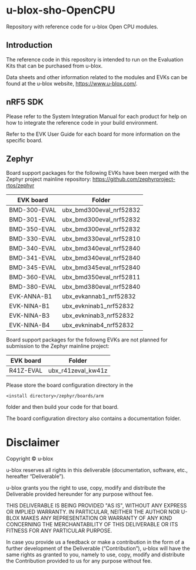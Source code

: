 # u-blox-sho-OpenCPU
Repository with reference code for u-blox Open CPU modules.

## Introduction
The reference code in this repository is intended to run on the Evaluation Kits
that can be purchased from u-blox.

Data sheets and other information related to the modules and EVKs can be found
at the u-blox website, https://www.u-blox.com/.

## nRF5 SDK
Please refer to the System Integration Manual for each product for help on how
to integrate the reference code in your build environment.

Refer to the EVK User Guide for each board for more information on the specific
board.

## Zephyr
Board support packages for the following EVKs have been merged with the Zephyr
project mainline repository: https://github.com/zephyrproject-rtos/zephyr

| EVK board    | Folder                  |
|--------------|-------------------------|
| BMD-300-EVAL | ubx_bmd300eval_nrf52832 |
| BMD-301-EVAL | ubx_bmd300eval_nrf52832 |
| BMD-350-EVAL | ubx_bmd300eval_nrf52832 |
| BMD-330-EVAL | ubx_bmd330eval_nrf52810 |
| BMD-340-EVAL | ubx_bmd340eval_nrf52840 |
| BMD-341-EVAL | ubx_bmd340eval_nrf52840 |
| BMD-345-EVAL | ubx_bmd345eval_nrf52840 |
| BMD-360-EVAL | ubx_bmd350eval_nrf52811 |
| BMD-380-EVAL | ubx_bmd380eval_nrf52840 |
| EVK-ANNA-B1  | ubx_evkannab1_nrf52832  |
| EVK-NINA-B1  | ubx_evkninab1_nrf52832  |
| EVK-NINA-B3  | ubx_evkninab3_nrf52832  |
| EVK-NINA-B4  | ubx_evkninab4_nrf52832  |

Board support packages for the followng EVKs are not planned for submission to
the Zephyr mainline project:

| EVK board | Folder             |
|-----------|--------------------|
| R41Z-EVAL | ubx_r41zeval_kw41z |

Please store the board configuration directory in the

	<install directory>/zephyr/boards/arm

folder and then build your code for that board.

The board configuration directory also contains a documentation folder.

# Disclaimer
Copyright &#x00a9; u-blox

u-blox reserves all rights in this deliverable (documentation, software, etc.,
hereafter “Deliverable”).

u-blox grants you the right to use, copy, modify and distribute the
Deliverable provided hereunder for any purpose without fee.

THIS DELIVERABLE IS BEING PROVIDED "AS IS", WITHOUT ANY EXPRESS OR IMPLIED
WARRANTY. IN PARTICULAR, NEITHER THE AUTHOR NOR U-BLOX MAKES ANY
REPRESENTATION OR WARRANTY OF ANY KIND CONCERNING THE MERCHANTABILITY OF THIS
DELIVERABLE OR ITS FITNESS FOR ANY PARTICULAR PURPOSE.

In case you provide us a feedback or make a contribution in the form of a
further development of the Deliverable (“Contribution”), u-blox will have the
same rights as granted to you, namely to use, copy, modify and distribute the
Contribution provided to us for any purpose without fee.

